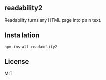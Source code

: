 readability2
------------
Readability turns any HTML page into plain text.

Installation
------------
    npm install readability2

License
-------
MIT
